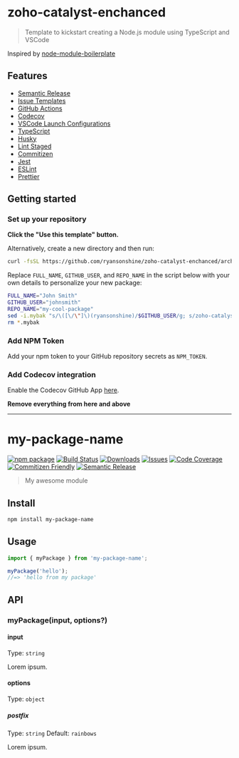 # zoho-catalyst-enchanced

> Template to kickstart creating a Node.js module using TypeScript and VSCode

Inspired by [node-module-boilerplate](https://github.com/sindresorhus/node-module-boilerplate)

## Features

- [Semantic Release](https://github.com/semantic-release/semantic-release)
- [Issue Templates](https://github.com/ryansonshine/zoho-catalyst-enchanced/tree/main/.github/ISSUE_TEMPLATE)
- [GitHub Actions](https://github.com/ryansonshine/zoho-catalyst-enchanced/tree/main/.github/workflows)
- [Codecov](https://about.codecov.io/)
- [VSCode Launch Configurations](https://github.com/ryansonshine/zoho-catalyst-enchanced/blob/main/.vscode/launch.json)
- [TypeScript](https://www.typescriptlang.org/)
- [Husky](https://github.com/typicode/husky)
- [Lint Staged](https://github.com/okonet/lint-staged)
- [Commitizen](https://github.com/search?q=commitizen)
- [Jest](https://jestjs.io/)
- [ESLint](https://eslint.org/)
- [Prettier](https://prettier.io/)

## Getting started

### Set up your repository

**Click the "Use this template" button.**

Alternatively, create a new directory and then run:

```bash
curl -fsSL https://github.com/ryansonshine/zoho-catalyst-enchanced/archive/main.tar.gz | tar -xz --strip-components=1
```

Replace `FULL_NAME`, `GITHUB_USER`, and `REPO_NAME` in the script below with your own details to personalize your new package:

```bash
FULL_NAME="John Smith"
GITHUB_USER="johnsmith"
REPO_NAME="my-cool-package"
sed -i.mybak "s/\([\/\"]\)(ryansonshine)/$GITHUB_USER/g; s/zoho-catalyst-enchanced\|my-package-name/$REPO_NAME/g; s/Ryan Sonshine/$FULL_NAME/g" package.json package-lock.json README.md
rm *.mybak
```

### Add NPM Token

Add your npm token to your GitHub repository secrets as `NPM_TOKEN`.

### Add Codecov integration

Enable the Codecov GitHub App [here](https://github.com/apps/codecov).

**Remove everything from here and above**

---

# my-package-name

[![npm package][npm-img]][npm-url]
[![Build Status][build-img]][build-url]
[![Downloads][downloads-img]][downloads-url]
[![Issues][issues-img]][issues-url]
[![Code Coverage][codecov-img]][codecov-url]
[![Commitizen Friendly][commitizen-img]][commitizen-url]
[![Semantic Release][semantic-release-img]][semantic-release-url]

> My awesome module

## Install

```bash
npm install my-package-name
```

## Usage

```ts
import { myPackage } from 'my-package-name';

myPackage('hello');
//=> 'hello from my package'
```

## API

### myPackage(input, options?)

#### input

Type: `string`

Lorem ipsum.

#### options

Type: `object`

##### postfix

Type: `string`
Default: `rainbows`

Lorem ipsum.

[build-img]:https://github.com/ryansonshine/zoho-catalyst-enchanced/actions/workflows/release.yml/badge.svg
[build-url]:https://github.com/ryansonshine/zoho-catalyst-enchanced/actions/workflows/release.yml
[downloads-img]:https://img.shields.io/npm/dt/zoho-catalyst-enchanced
[downloads-url]:https://www.npmtrends.com/zoho-catalyst-enchanced
[npm-img]:https://img.shields.io/npm/v/zoho-catalyst-enchanced
[npm-url]:https://www.npmjs.com/package/zoho-catalyst-enchanced
[issues-img]:https://img.shields.io/github/issues/ryansonshine/zoho-catalyst-enchanced
[issues-url]:https://github.com/ryansonshine/zoho-catalyst-enchanced/issues
[codecov-img]:https://codecov.io/gh/ryansonshine/zoho-catalyst-enchanced/branch/main/graph/badge.svg
[codecov-url]:https://codecov.io/gh/ryansonshine/zoho-catalyst-enchanced
[semantic-release-img]:https://img.shields.io/badge/%20%20%F0%9F%93%A6%F0%9F%9A%80-semantic--release-e10079.svg
[semantic-release-url]:https://github.com/semantic-release/semantic-release
[commitizen-img]:https://img.shields.io/badge/commitizen-friendly-brightgreen.svg
[commitizen-url]:http://commitizen.github.io/cz-cli/
